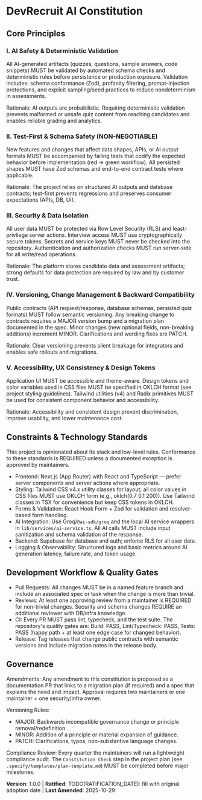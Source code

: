 # DevRecruit AI Constitution

<!--
Sync Impact Report

- Version change: none → 1.0.0
- Modified principles: (initial ratification) — Principles I–V added
- Added sections: Constraints & Technology Standards; Development Workflow & Quality Gates
- Removed sections: none
 - Templates requiring updates:
 - .specify/templates/plan-template.md ✅ updated
 - .specify/templates/spec-template.md ⚠ pending review
 - .specify/templates/tasks-template.md ⚠ pending review
 - .specify/templates/commands/ (no files present) ⚠ none found
 - Follow-up TODOs:
 - TODO(RATIFICATION_DATE): original adoption date unknown — please fill
 - Confirm maintainers required for amendment approvals (names/roles)
-->

## Core Principles

### I. AI Safety & Deterministic Validation

All AI-generated artifacts (quizzes, questions, sample answers, code snippets) MUST be validated by automated schema checks
and deterministic rules before persistence or production exposure. Validation includes: schema conformance (Zod), profanity
filtering, prompt-injection protections, and explicit sampling/seed practices to reduce nondeterminism in assessments.

Rationale: AI outputs are probabilistic. Requiring deterministic validation prevents malformed or unsafe quiz content from
reaching candidates and enables reliable grading and analytics.

### II. Test-First & Schema Safety (NON-NEGOTIABLE)

New features and changes that affect data shapes, APIs, or AI output formats MUST be accompanied by failing tests that codify
the expected behavior before implementation (red → green workflow). All persisted shapes MUST have Zod schemas and end-to-end
contract tests where applicable.

Rationale: The project relies on structured AI outputs and database contracts; test-first prevents regressions and preserves
consumer expectations (APIs, DB, UI).

### III. Security & Data Isolation

All user data MUST be protected via Row Level Security (RLS) and least-privilege server actions. Interview access MUST use
cryptographically secure tokens. Secrets and service keys MUST never be checked into the repository. Authentication and
authorization checks MUST run server-side for all write/read operations.

Rationale: The platform stores candidate data and assessment artifacts; strong defaults for data protection are required by law
and by customer trust.

### IV. Versioning, Change Management & Backward Compatibility

Public contracts (API request/response, database schemas, persisted quiz formats) MUST follow semantic versioning. Any breaking
change to contracts requires a MAJOR version bump and a migration plan documented in the spec. Minor changes (new optional
fields, non-breaking additions) increment MINOR. Clarifications and wording fixes are PATCH.

Rationale: Clear versioning prevents silent breakage for integrators and enables safe rollouts and migrations.

### V. Accessibility, UX Consistency & Design Tokens

Application UI MUST be accessible and theme-aware. Design tokens and color variables used in CSS files MUST be specified in
OKLCH format (see project styling guidelines). Tailwind utilities (v4) and Radix primitives MUST be used for consistent
component behavior and accessibility.

Rationale: Accessibility and consistent design prevent discrimination, improve usability, and lower maintenance cost.

## Constraints & Technology Standards

This project is opinionated about its stack and low-level rules. Conformance to these standards is REQUIRED unless a
documented exception is approved by maintainers.

- Frontend: Next.js (App Router) with React and TypeScript — prefer server components and server actions where appropriate.
- Styling: Tailwind CSS v4.x utility classes for layout; all color values in CSS files MUST use OKLCH form (e.g., oklch(0.7 0.1 200)). Use Tailwind classes in TSX for convenience but keep CSS tokens in OKLCH.
- Forms & Validation: React Hook Form + Zod for validation and resolver-based form handling.
- AI Integration: Use Groq/`@ai-sdk/groq` and the local AI service wrappers in `lib/services/ai-service.ts`. All AI calls MUST include input sanitization and schema validation of the response.
- Backend: Supabase for database and auth; enforce RLS for all user data.
- Logging & Observability: Structured logs and basic metrics around AI generation latency, failure rate, and token usage.

## Development Workflow & Quality Gates

- Pull Requests: All changes MUST be in a named feature branch and include an associated spec or task when the change is more than trivial.
- Reviews: At least one approving review from a maintainer is REQUIRED for non-trivial changes. Security and schema changes REQUIRE an additional reviewer with DB/infra knowledge.
- CI: Every PR MUST pass lint, typecheck, and the test suite. The repository's quality gates are: Build: PASS, Lint/Typecheck: PASS, Tests: PASS (happy path + at least one edge case for changed behavior).
- Release: Tag releases that change public contracts with semantic versions and include migration notes in the release body.

## Governance

Amendments: Any amendment to this constitution is proposed as a documentation PR that links to a migration plan (if required)
and a spec that explains the need and impact. Approval requires two maintainers or one maintainer + one security/infra owner.

Versioning Rules:

- MAJOR: Backwards incompatible governance change or principle removal/redefinition.
- MINOR: Addition of a principle or material expansion of guidance.
- PATCH: Clarifications, typos, non-substantive language changes.

Compliance Review: Every quarter the maintainers will run a lightweight compliance audit. The `Constitution Check` step in the
project plan (see `.specify/templates/plan-template.md`) MUST be completed before major milestones.

**Version**: 1.0.0 | **Ratified**: TODO(RATIFICATION_DATE): fill with original adoption date | **Last Amended**: 2025-10-29
